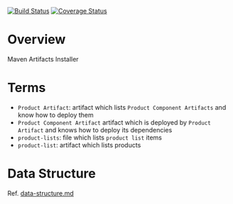 [![Build Status](https://travis-ci.org/scm4j/scm4j-ai.svg?branch=master)](https://travis-ci.org/scm4j/scm4j-ai)
[![Coverage Status](https://coveralls.io/repos/scm4j/scm4j-ai/badge.png)](https://coveralls.io/r/scm4j/scm4j-ai)

# Overview
Maven Artifacts Installer

# Terms

- `Product Artifact`: artifact which lists `Product Component Artifacts` and know how to deploy them
- `Product Component Artifact` artifact which is deployed by `Product Artifact` and knows how to deploy its dependencies
- `product-lists`: file which lists `product list` items
- `product-list`: artifact which lists products
  
# Data Structure

Ref. [data-structure.md](data-structure.md)
  
  






